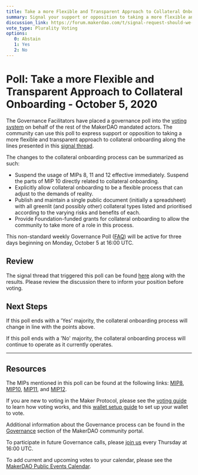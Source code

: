 ```yaml
---
title: Take a more Flexible and Transparent Approach to Collateral Onboarding  - October 5, 2020
summary: Signal your support or opposition to taking a more flexible and transparent approach to collateral onboarding.
discussion_link: https://forum.makerdao.com/t/signal-request-should-we-take-a-more-flexible-and-transparent-approach-to-onboarding-collateral/4380
vote_type: Plurality Voting
options:
   0: Abstain
   1: Yes
   2: No
---
```

# Poll: Take a more Flexible and Transparent Approach to Collateral Onboarding  - October 5, 2020

The Governance Facilitators have placed a governance poll into the [voting system](https://vote.makerdao.com/polling) on behalf of the rest of the MakerDAO mandated actors. The community can use this poll to express support or opposition to taking a more flexible and transparent approach to collateral onboarding along the lines presented in this [signal thread](https://forum.makerdao.com/t/signal-request-should-we-take-a-more-flexible-and-transparent-approach-to-onboarding-collateral/4380).

The changes to the collateral onboarding process can be summarized as such:
- Suspend the usage of MIPs 8, 11 and 12 effective immediately. Suspend the parts of MIP 10 directly related to collateral onboarding.
- Explicitly allow collateral onboarding to be a flexible process that can adjust to the demands of reality.
- Publish and maintain a single public document (initially a spreadsheet) with all greenlit (and possibly other) collateral types listed and prioritised according to the varying risks and benefits of each.
- Provide Foundation-funded grants for collateral onboarding to allow the community to take more of a role in this process.

This non-standard weekly Governance Poll ([FAQ](https://community-development.makerdao.com/governance/governance#is-there-more-than-one-type-of-vote)) will be active for three days beginning on Monday, October 5 at 16:00 UTC.

## Review

The signal thread that triggered this poll can be found [here](https://forum.makerdao.com/t/signal-request-should-we-take-a-more-flexible-and-transparent-approach-to-onboarding-collateral/4380) along with the results. Please review the discussion there to inform your position before voting.

## Next Steps

If this poll ends with a 'Yes' majority, the collateral onboarding process will change in line with the points above.

If this poll ends with a 'No' majority, the collateral onboarding process will continue to operate as it currently operates.

---

## Resources

The MIPs mentioned in this poll can be found at the following links: [MIP8](https://github.com/makerdao/mips/blob/Accepted/MIP8/mip8.md), [MIP10](https://github.com/makerdao/mips/tree/Accepted/MIP10), [MIP11](https://github.com/makerdao/mips/blob/Accepted/MIP11/mip11.md), and [MIP12](https://github.com/makerdao/mips/blob/Accepted/MIP12/mip12.md).

If you are new to voting in the Maker Protocol, please see the [voting guide](https://community-development.makerdao.com/en/learn/governance/how-voting-works/) to learn how voting works, and this [wallet setup guide](https://community-development.makerdao.com/en/learn/governance/voting-setup/) to set up your wallet to vote.

Additional information about the Governance process can be found in the [Governance](https://community-development.makerdao.com/en/learn/governance) section of the MakerDAO community portal.

To participate in future Governance calls, please [join us](https://github.com/makerdao/community/tree/master/governance/governance-and-risk-meetings) every Thursday at 16:00 UTC.

To add current and upcoming votes to your calendar, please see the [MakerDAO Public Events Calendar](https://calendar.google.com/calendar/embed?src=makerdao.com_3efhm2ghipksegl009ktniomdk%40group.calendar.google.com&ctz=America%2FLos_Angeles).

